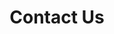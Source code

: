 ---
title: "Contact Us"
layout: "contact"
draft: false
info: 
  title: Why you should contact us!
  description: You should contact us if you want to streamline the management of student-related data in your educational institution. Techsis 3.0 offers advanced features, excellent support, and seamless communication, making it an efficient solution that can save time, reduce errors, and improve the overall quality of management.
  contacts: 
    - "Phone:  [+91 (0)265 796 86 56](https://wa.me/912657968656)"
    - "Mail: [info@triangletech.in](mailto:info@triangletech.in)"
    - "Address: 503, Vihav Supremus, Gotri Road, Vadodara, Gujarat."
---